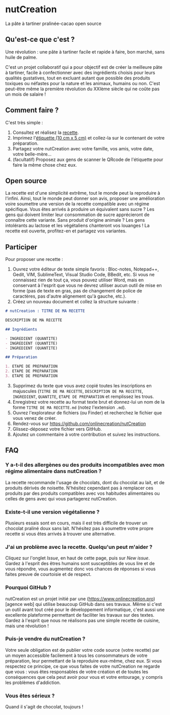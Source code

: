 # nutCreation

La pâte à tartiner pralinée-cacao open source

## Qu'est-ce que c'est ?

Une révolution : une pâte à tartiner facile et rapide à faire, bon marché, sans huile de palme.

C'est un projet collaboratif qui a pour objectif est de créer la meilleure pâte à tartiner, facile à confectionner avec des ingrédients choisis pour leurs qualités gustatives, tout en excluant autant que possible des produits toxiques ou néfastes pour la nature et les animaux, humains ou non. C'est peut-être même la première révolution du XXIème siècle qui ne coûte pas un mois de salaire !

## Comment faire ?

C'est très simple : 

1. Consultez et réalisez la [recette](Recette.md).
2. Imprimez l'[étiquette (10 cm x 5 cm)](E%CC%81tiquette.pdf) et collez-la sur le contenant de votre préparation.
3. Partagez votre nutCreation avec votre famille, vos amis, votre date, votre belle-mère...
4. (facultatif) Proposez aux gens de scanner le QRcode de l'étiquette pour faire la même chose chez eux.

## Open source

La recette est d'une simplicité extrême, tout le monde peut la reproduire à l'infini. Ainsi, tout le monde peut donner son avis, proposer une amélioration voire soumettre une version de la recette compatible avec un régime spécifique. Vous êtes arrivés à produire un équivalent sans sucre ? Les gens qui doivent limiter leur consommation de sucre apprécieront de connaître cette variante. Sans produit d'origine animale ? Les gens intolérants au lactose et les végétaliens chanteront vos louanges ! La recette est ouverte, profitez-en et partagez vos variantes.

## Participer

Pour proposer une recette : 

1. Ouvrez votre éditeur de texte simple favoris : Bloc-notes, Notepad++, Gedit, VIM, SublimeText, Visual Studio Code, BBedit, etc. Si vous ne connaissez rien de tout ça, vous pouvez utiliser Word, mais en conservant à l'esprit que vous ne devrez utiliser aucun outil de mise en forme (pas de texte en gras, pas de changement de police de caractères, pas d'autre alignement qu'à gauche, etc.).
2. Créez un nouveau document et collez la structure suivante :
```md
# nutCreation : TITRE DE MA RECETTE

DESCRIPTION DE MA RECETTE

## Ingrédients

- INGREDIENT (QUANTITE)
- INGREDIENT (QUANTITE)
- INGREDIENT (QUANTITE)

## Préparation

1. ETAPE DE PREPARATION
2. ETAPE DE PREPARATION
3. ETAPE DE PREPARATION
```
3. Supprimez du texte que vous avez copié toutes les inscriptions en majuscules (`TITRE DE MA RECETTE`, `DESCRIPTION DE MA RECETTE`, `INGREDIENT`, `QUANTITE`, `ETAPE DE PREPARATION` et remplissez les trous.
4. Enregistrez votre recette au format texte brut et donnez-lui un nom de la forme `TITRE DE MA RECETTE.md` (notez l'extension `.md`).
5. Ouvrez l'explorateur de fichiers (ou Finder) et recherchez le fichier que vous venez de créer.
6. Rendez-vous sur https://github.com/onlinecreation/nutCreation
7. Glissez-déposez votre fichier vers GitHub.
8. Ajoutez un commentaire à votre contribution et suivez les instructions.

## FAQ

### Y a-t-il des allergènes ou des produits incompatibles avec mon régime alimentaire dans nutCreation ?

La recette recommande l'usage de chocolats, dont du chocolat au lait, et de produits dérivés de noisette. N'hésitez cependant pas à remplacer ces produits par des produits compatibles avec vos habitudes alimentaires ou celles de gens avec qui vous partagerez nutCreation.

### Existe-t-il une version végétalienne ?

Plusieurs essais sont en cours, mais il est très difficile de trouver un chocolat praliné doux sans lait. N'hésitez pas à soumettre votre propre recette si vous êtes arrivés à trouver une alternative.

### J'ai un problème avec la recette. Quelqu'un peut m'aider ?

Cliquez sur l'onglet *Issue*, en haut de cette page, puis sur *New issue*. Gardez à l'esprit des êtres humains sont susceptibles de vous lire et de vous répondre, vous augmentez donc vos chances de réponses si vous faites preuve de courtoisie et de respect.

### Pourquoi GitHub ?

nutCreation est un projet initié par une (https://www.onlinecreation.pro)[agence web] qui utilise beaucoup GitHub dans ses travaux. Même si c'est un outil avant tout créé pour le développement informatique, c'est aussi une excellente plateforme permettant de faciliter les travaux sur des textes. Gardez à l'esprit que nous ne réalisons pas une simple recette de cuisine, mais une révolution !

### Puis-je vendre du nutCreation ?

Votre seule obligation est de publier votre code source (votre recette) par un moyen accessible facilement à tous les consommateurs de votre préparation, leur permettant de la reproduire eux-même, chez eux. Si vous respectez ce principe, ce que vous faites de votre nutCreation ne regarde que vous : vous êtes responsables de votre création et de toutes les conséquences que cela peut avoir pour vous et votre entourage, y compris les problèmes d'addiction.

### Vous êtes sérieux ?

Quand il s'agit de chocolat, toujours !
